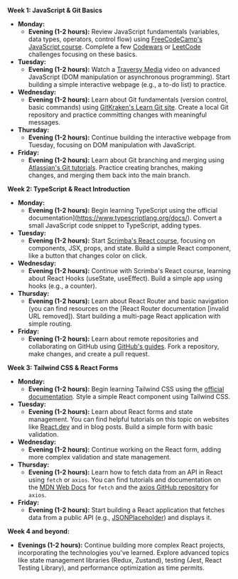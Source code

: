 **Week 1: JavaScript & Git Basics**

- **Monday:**
    - **Evening (1-2 hours):** Review JavaScript fundamentals (variables, data types, operators, control flow) using [FreeCodeCamp's JavaScript course](https://www.google.com/url?sa=E&source=gmail&q=https://www.freecodecamp.org/learn/javascript-algorithms-and-data-structures/). Complete a few [Codewars](https://www.google.com/url?sa=E&source=gmail&q=https://www.codewars.com/) or [LeetCode](https://www.google.com/url?sa=E&source=gmail&q=https://leetcode.com/) challenges focusing on these basics.
- **Tuesday:**
    - **Evening (1-2 hours):** Watch a [Traversy Media](https://www.google.com/url?sa=E&source=gmail&q=https://www.youtube.com/c/TraversyMedia) video on advanced JavaScript (DOM manipulation or asynchronous programming). Start building a simple interactive webpage (e.g., a to-do list) to practice.
- **Wednesday:**
    - **Evening (1-2 hours):** Learn about Git fundamentals (version control, basic commands) using [GitKraken's Learn Git site](https://www.google.com/url?sa=E&source=gmail&q=https://www.gitkraken.com/learn/git). Create a local Git repository and practice committing changes with meaningful messages.
- **Thursday:**
    - **Evening (1-2 hours):** Continue building the interactive webpage from Tuesday, focusing on DOM manipulation with JavaScript.
- **Friday:**
    - **Evening (1-2 hours):** Learn about Git branching and merging using [Atlassian's Git tutorials](https://www.google.com/url?sa=E&source=gmail&q=https://www.atlassian.com/git/tutorials). Practice creating branches, making changes, and merging them back into the main branch.

**Week 2: TypeScript & React Introduction**

- **Monday:**
    - **Evening (1-2 hours):** Begin learning TypeScript using the official documentation](https://www.typescriptlang.org/docs/). Convert a small JavaScript code snippet to TypeScript, adding types.
- **Tuesday:**
    - **Evening (1-2 hours):** Start [Scrimba's React course](https://www.google.com/url?sa=E&source=gmail&q=https://scrimba.com/learn/learnreact), focusing on components, JSX, props, and state. Build a simple React component, like a button that changes color on click.
- **Wednesday:**
    - **Evening (1-2 hours):** Continue with Scrimba's React course, learning about React Hooks (useState, useEffect). Build a simple app using hooks (e.g., a counter).
- **Thursday:**
    - **Evening (1-2 hours):** Learn about React Router and basic navigation (you can find resources on the [React Router documentation [invalid URL removed]). Start building a multi-page React application with simple routing.
- **Friday:**
    - **Evening (1-2 hours):** Learn about remote repositories and collaborating on GitHub using [GitHub's guides](https://www.google.com/url?sa=E&source=gmail&q=https://docs.github.com/en). Fork a repository, make changes, and create a pull request.

**Week 3: Tailwind CSS & React Forms**

- **Monday:**
    - **Evening (1-2 hours):** Begin learning Tailwind CSS using the [official documentation](https://www.google.com/url?sa=E&source=gmail&q=https://tailwindcss.com/docs/installation). Style a simple React component using Tailwind CSS.
- **Tuesday:**
    - **Evening (1-2 hours):** Learn about React forms and state management. You can find helpful tutorials on this topic on websites like [React.dev](https://www.google.com/url?sa=E&source=gmail&q=https://react.dev/) and in blog posts. Build a simple form with basic validation.
- **Wednesday:**
    - **Evening (1-2 hours):** Continue working on the React form, adding more complex validation and state management.
- **Thursday:**
    - **Evening (1-2 hours):** Learn how to fetch data from an API in React using `fetch` or `axios`. You can find tutorials and documentation on the [MDN Web Docs](https://www.google.com/url?sa=E&source=gmail&q=https://developer.mozilla.org/en-US/docs/Web/API/Fetch_API) for `fetch` and the [axios GitHub repository](https://www.google.com/url?sa=E&source=gmail&q=https://github.com/axios/axios) for `axios`.
- **Friday:**
    - **Evening (1-2 hours):** Start building a React application that fetches data from a public API (e.g., [JSONPlaceholder](https://www.google.com/url?sa=E&source=gmail&q=https://jsonplaceholder.typicode.com/)) and displays it.

**Week 4 and beyond:**

- **Evenings (1-2 hours):** Continue building more complex React projects, incorporating the technologies you've learned. Explore advanced topics like state management libraries (Redux, Zustand), testing (Jest, React Testing Library), and performance optimization as time permits.